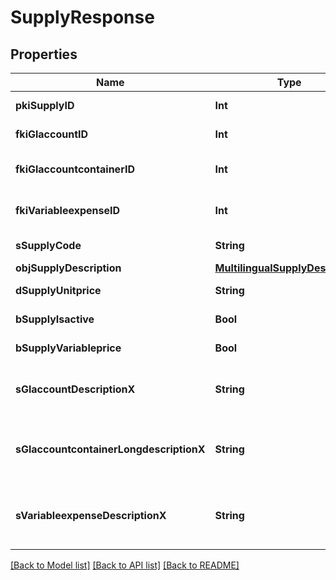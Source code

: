 # SupplyResponse

## Properties
Name | Type | Description | Notes
------------ | ------------- | ------------- | -------------
**pkiSupplyID** | **Int** | The unique ID of the Supply | 
**fkiGlaccountID** | **Int** | The unique ID of the Glaccount | [optional] 
**fkiGlaccountcontainerID** | **Int** | The unique ID of the Glaccountcontainer | [optional] 
**fkiVariableexpenseID** | **Int** | The unique ID of the Variableexpense | 
**sSupplyCode** | **String** | The code of the Supply | 
**objSupplyDescription** | [**MultilingualSupplyDescription**](MultilingualSupplyDescription.md) |  | 
**dSupplyUnitprice** | **String** | The unit price of the Supply | 
**bSupplyIsactive** | **Bool** | Whether the supply is active or not | 
**bSupplyVariableprice** | **Bool** | Whether if the price is variable | 
**sGlaccountDescriptionX** | **String** | The Description for the Glaccount in the language of the requester | [optional] 
**sGlaccountcontainerLongdescriptionX** | **String** | The Description for the Glaccountcontainer in the language of the requester | [optional] 
**sVariableexpenseDescriptionX** | **String** | The description of the Variableexpense in the language of the requester | [optional] 

[[Back to Model list]](../README.md#documentation-for-models) [[Back to API list]](../README.md#documentation-for-api-endpoints) [[Back to README]](../README.md)


